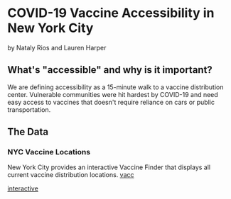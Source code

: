 # COVID-19 Vaccine Accessibility in New York City
by Nataly Rios and Lauren Harper

## What's "accessible" and why is it important?

We are defining accessibility as a 15-minute walk to a vaccine distribution center. 
Vulnerable communities were hit hardest by COVID-19 and need easy access to vaccines that doesn't require reliance on cars or public transportation.

## The Data
### NYC Vaccine Locations
New York City provides an interactive Vaccine Finder that displays all current vaccine distribution locations.
[vacc](https://jupyter.idre.ucla.edu/user/harper.laur@gmail.com/view/UP206A%20Assignments/images/nyc_vacc.png)

[interactive](https://jupyter.idre.ucla.edu/user/harper.laur@gmail.com/view/UP206A%20Assignments/images/vac_loc.html)



